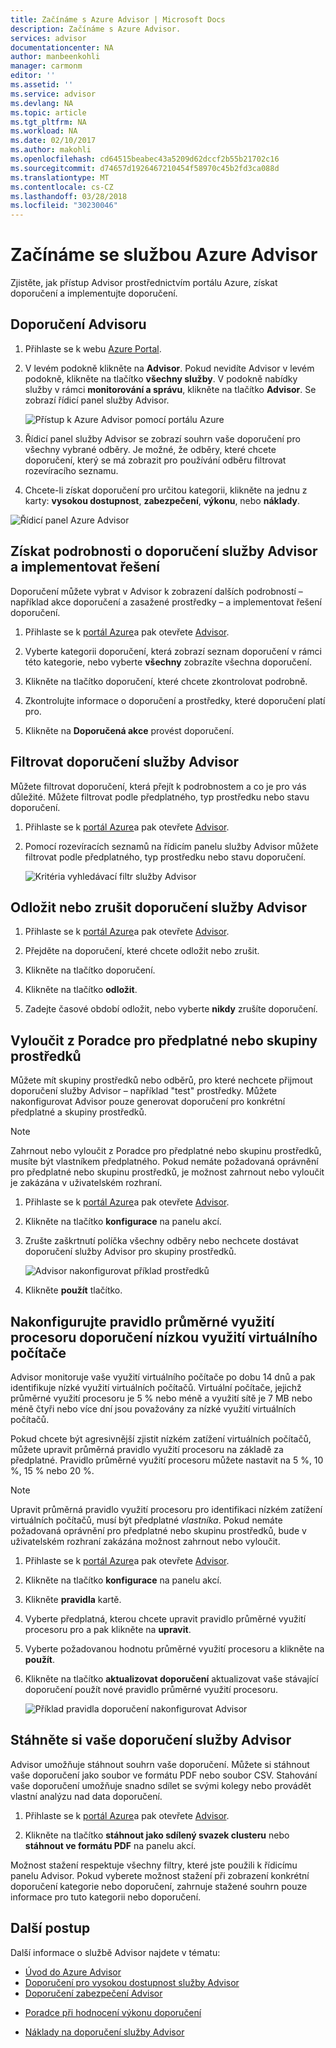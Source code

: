 ```yaml
---
title: Začínáme s Azure Advisor | Microsoft Docs
description: Začínáme s Azure Advisor.
services: advisor
documentationcenter: NA
author: manbeenkohli
manager: carmonm
editor: ''
ms.assetid: ''
ms.service: advisor
ms.devlang: NA
ms.topic: article
ms.tgt_pltfrm: NA
ms.workload: NA
ms.date: 02/10/2017
ms.author: makohli
ms.openlocfilehash: cd64515beabec43a5209d62dccf2b55b21702c16
ms.sourcegitcommit: d74657d1926467210454f58970c45b2fd3ca088d
ms.translationtype: MT
ms.contentlocale: cs-CZ
ms.lasthandoff: 03/28/2018
ms.locfileid: "30230046"
---
```

# <a name="get-started-with-azure-advisor"></a>Začínáme se službou Azure Advisor

Zjistěte, jak přístup Advisor prostřednictvím portálu Azure, získat doporučení a implementujte doporučení.

## <a name="get-advisor-recommendations"></a>Doporučení Advisoru

1. Přihlaste se k webu [Azure Portal](https://portal.azure.com).

2. V levém podokně klikněte na **Advisor**.  Pokud nevidíte Advisor v levém podokně, klikněte na tlačítko **všechny služby**.  V podokně nabídky služby v rámci **monitorování a správu**, klikněte na tlačítko **Advisor**.
 Se zobrazí řídicí panel služby Advisor.

   ![Přístup k Azure Advisor pomocí portálu Azure](./media/advisor-get-started/advisor-portal-menu.png) 

4. Řídicí panel služby Advisor se zobrazí souhrn vaše doporučení pro všechny vybrané odběry.  Je možné, že odběry, které chcete doporučení, který se má zobrazit pro používání odběru filtrovat rozevíracího seznamu.

5. Chcete-li získat doporučení pro určitou kategorii, klikněte na jednu z karty: **vysokou dostupnost**, **zabezpečení**, **výkonu**, nebo **náklady**. 

  ![Řídicí panel Azure Advisor](./media/advisor-overview/advisor-dashboard.png)

## <a name="get-advisor-recommendation-details-and-implement-a-solution"></a>Získat podrobnosti o doporučení služby Advisor a implementovat řešení

Doporučení můžete vybrat v Advisor k zobrazení dalších podrobností – například akce doporučení a zasažené prostředky – a implementovat řešení doporučení.  

1. Přihlaste se k [portál Azure](https://portal.azure.com)a pak otevřete [Advisor](https://aka.ms/azureadvisordashboard).

2. Vyberte kategorii doporučení, která zobrazí seznam doporučení v rámci této kategorie, nebo vyberte **všechny** zobrazíte všechna doporučení.

3. Klikněte na tlačítko doporučení, které chcete zkontrolovat podrobně.

4. Zkontrolujte informace o doporučení a prostředky, které doporučení platí pro.

5. Klikněte na **Doporučená akce** provést doporučení.

## <a name="filter-advisor-recommendations"></a>Filtrovat doporučení služby Advisor

Můžete filtrovat doporučení, která přejít k podrobnostem a co je pro vás důležité.  Můžete filtrovat podle předplatného, typ prostředku nebo stavu doporučení.  

1. Přihlaste se k [portál Azure](https://portal.azure.com)a pak otevřete [Advisor](https://aka.ms/azureadvisordashboard).

2.  Pomocí rozevíracích seznamů na řídicím panelu služby Advisor můžete filtrovat podle předplatného, typ prostředku nebo stavu doporučení.

    ![Kritéria vyhledávací filtr služby Advisor](./media/advisor-get-started/advisor-filters.png)

## <a name="postpone-or-dismiss-advisor-recommendations"></a>Odložit nebo zrušit doporučení služby Advisor

1. Přihlaste se k [portál Azure](https://portal.azure.com)a pak otevřete [Advisor](https://aka.ms/azureadvisordashboard).

2. Přejděte na doporučení, které chcete odložit nebo zrušit.

3. Klikněte na tlačítko doporučení.

4. Klikněte na tlačítko **odložit**. 

5. Zadejte časové období odložit, nebo vyberte **nikdy** zrušíte doporučení.

## <a name="exclude-subscriptions-or-resource-groups-from-advisor"></a>Vyloučit z Poradce pro předplatné nebo skupiny prostředků

Můžete mít skupiny prostředků nebo odběrů, pro které nechcete přijmout doporučení služby Advisor – například "test" prostředky.  Můžete nakonfigurovat Advisor pouze generovat doporučení pro konkrétní předplatné a skupiny prostředků.

> [!NOTE]
> Zahrnout nebo vyloučit z Poradce pro předplatné nebo skupinu prostředků, musíte být vlastníkem předplatného.  Pokud nemáte požadovaná oprávnění pro předplatné nebo skupinu prostředků, je možnost zahrnout nebo vyloučit je zakázána v uživatelském rozhraní.

1. Přihlaste se k [portál Azure](https://portal.azure.com)a pak otevřete [Advisor](https://aka.ms/azureadvisordashboard).

2. Klikněte na tlačítko **konfigurace** na panelu akcí.

3. Zrušte zaškrtnutí políčka všechny odběry nebo nechcete dostávat doporučení služby Advisor pro skupiny prostředků.

    ![Advisor nakonfigurovat příklad prostředků](./media/advisor-get-started/advisor-configure-resources.png)

4. Klikněte **použít** tlačítko.

## <a name="configure-the-average-cpu-utilization-rule-for-the-low-usage-virtual-machine-recommendation"></a>Nakonfigurujte pravidlo průměrné využití procesoru doporučení nízkou využití virtuálního počítače

Advisor monitoruje vaše využití virtuálního počítače po dobu 14 dnů a pak identifikuje nízké využití virtuálních počítačů. Virtuální počítače, jejichž průměrné využití procesoru je 5 % nebo méně a využití sítě je 7 MB nebo méně čtyři nebo více dní jsou považovány za nízké využití virtuálních počítačů.

Pokud chcete být agresivnější zjistit nízkém zatížení virtuálních počítačů, můžete upravit průměrná pravidlo využití procesoru na základě za předplatné.  Pravidlo průměrné využití procesoru můžete nastavit na 5 %, 10 %, 15 % nebo 20 %.

> [!NOTE]
> Upravit průměrná pravidlo využití procesoru pro identifikaci nízkém zatížení virtuálních počítačů, musí být předplatné *vlastníka*.  Pokud nemáte požadovaná oprávnění pro předplatné nebo skupinu prostředků, bude v uživatelském rozhraní zakázána možnost zahrnout nebo vyloučit. 

1. Přihlaste se k [portál Azure](https://portal.azure.com)a pak otevřete [Advisor](https://aka.ms/azureadvisordashboard).

2. Klikněte na tlačítko **konfigurace** na panelu akcí.

3. Klikněte **pravidla** kartě.

4. Vyberte předplatná, kterou chcete upravit pravidlo průměrné využití procesoru pro a pak klikněte na **upravit**.

5. Vyberte požadovanou hodnotu průměrné využití procesoru a klikněte na **použít**.

6. Klikněte na tlačítko **aktualizovat doporučení** aktualizovat vaše stávající doporučení použít nové pravidlo průměrné využití procesoru. 

   ![Příklad pravidla doporučení nakonfigurovat Advisor](./media/advisor-get-started/advisor-configure-rules.png)

## <a name="download-your-advisor-recommendations"></a>Stáhněte si vaše doporučení služby Advisor

Advisor umožňuje stáhnout souhrn vaše doporučení.  Můžete si stáhnout vaše doporučení jako soubor ve formátu PDF nebo soubor CSV.  Stahování vaše doporučení umožňuje snadno sdílet se svými kolegy nebo provádět vlastní analýzu nad data doporučení.

1. Přihlaste se k [portál Azure](https://portal.azure.com)a pak otevřete [Advisor](https://aka.ms/azureadvisordashboard).

2. Klikněte na tlačítko **stáhnout jako sdílený svazek clusteru** nebo **stáhnout ve formátu PDF** na panelu akcí.

Možnost stažení respektuje všechny filtry, které jste použili k řídicímu panelu Advisor.  Pokud vyberete možnost stažení při zobrazení konkrétní doporučení kategorie nebo doporučení, zahrnuje stažené souhrn pouze informace pro tuto kategorii nebo doporučení. 

## <a name="next-steps"></a>Další postup

Další informace o službě Advisor najdete v tématu:
* [Úvod do Azure Advisor](advisor-overview.md)
* [Doporučení pro vysokou dostupnost služby Advisor](advisor-high-availability-recommendations.md)
* [Doporučení zabezpečení Advisor](advisor-security-recommendations.md)
-  [Poradce při hodnocení výkonu doporučení](advisor-performance-recommendations.md)
* [Náklady na doporučení služby Advisor](advisor-performance-recommendations.md)

